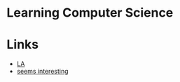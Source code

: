 # Learning Computer Science

# Links

- [LA][1]
- [seems interesting][2]


[1]:	https://learn-anything.xyz/computer-science
[2]:	https://functionalcs.github.io/curriculum/#org71f231a